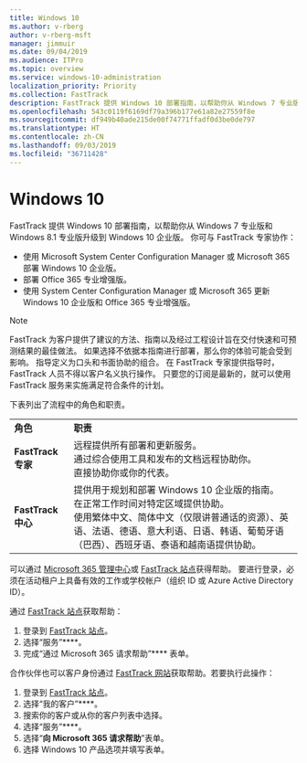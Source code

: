 ```yaml
---
title: Windows 10
ms.author: v-rberg
author: v-rberg-msft
manager: jimmuir
ms.date: 09/04/2019
ms.audience: ITPro
ms.topic: overview
ms.service: windows-10-administration
localization_priority: Priority
ms.collection: FastTrack
description: FastTrack 提供 Windows 10 部署指南，以帮助你从 Windows 7 专业版和 Windows 8.1 专业版升级到 Windows 10 企业版。
ms.openlocfilehash: 543c0119f6169df79a396b177e61a82e27559f8e
ms.sourcegitcommit: df949b40ade215de00f74771ffadf0d3be0de797
ms.translationtype: HT
ms.contentlocale: zh-CN
ms.lasthandoff: 09/03/2019
ms.locfileid: "36711428"
---
```

# <a name="windows-10"></a>Windows 10

FastTrack 提供 Windows 10 部署指南，以帮助你从 Windows 7 专业版和 Windows 8.1 专业版升级到 Windows 10 企业版。 你可与 FastTrack 专家协作：

- 使用 Microsoft System Center Configuration Manager 或 Microsoft 365 部署 Windows 10 企业版。
- 部署 Office 365 专业增强版。 
- 使用 System Center Configuration Manager 或 Microsoft 365 更新 Windows 10 企业版和 Office 365 专业增强版。
  
> [!NOTE]
> FastTrack 为客户提供了建议的方法、指南以及经过工程设计旨在交付快速和可预测结果的最佳做法。 如果选择不依据本指南进行部署，那么你的体验可能会受到影响。 指导定义为口头和书面协助的组合。 在 FastTrack 专家提供指导时，FastTrack 人员不得以客户名义执行操作。 只要您的订阅是最新的，就可以使用 FastTrack 服务来实施满足符合条件的计划。  
    
下表列出了流程中的角色和职责。

|||
|:-----|:-----|
|**角色** <br/> |**职责** <br/> |
|**FastTrack 专家** <br/> |远程提供所有部署和更新服务。  <br/> 通过综合使用工具和发布的文档远程协助你。 <br/> 直接协助你或你的代表。|
|**FastTrack 中心**  <br/> |提供用于规划和部署 Windows 10 企业版的指南。   <br/> 在正常工作时间对特定区域提供协助。 <br/> 使用繁体中文、简体中文（仅限讲普通话的资源）、英语、法语、德语、意大利语、日语、韩语、葡萄牙语（巴西）、西班牙语、泰语和越南语提供协助。|
 
可以通过 [Microsoft 365 管理中心](https://go.microsoft.com/fwlink/?linkid=2032704)或 [FastTrack 站点](https://go.microsoft.com/fwlink/?linkid=780698)获得帮助。 要进行登录，必须在活动租户上具备有效的工作或学校帐户（组织 ID 或 Azure Active Directory ID）。 

通过 [FastTrack 站点](https://go.microsoft.com/fwlink/?linkid=780698)获取帮助： 
1.  登录到 [FastTrack 站点](https://go.microsoft.com/fwlink/?linkid=780698)。 
2.  选择“服务”****。
3.  完成“通过 Microsoft 365 请求帮助”**** 表单。
  
合作伙伴也可以客户身份通过 [FastTrack 网站](https://go.microsoft.com/fwlink/?linkid=780698)获取帮助。若要执行此操作：
1.  登录到 [FastTrack 站点](https://go.microsoft.com/fwlink/?linkid=780698)。 
2.  选择“我的客户”****。
3.  搜索你的客户或从你的客户列表中选择。
4.  选择“服务”****。
5.  选择“**向 Microsoft 365 请求帮助**”表单。
6.  选择 Windows 10 产品选项并填写表单。
 